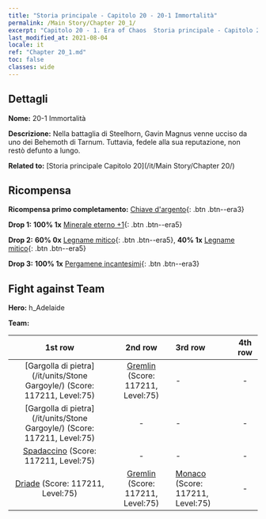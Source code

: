 ```yaml
---
title: "Storia principale - Capitolo 20 - 20-1 Immortalità"
permalink: /Main Story/Chapter 20_1/
excerpt: "Capitolo 20 - 1. Era of Chaos  Storia principale - Capitolo 20_1. 20-1 Immortalità"
last_modified_at: 2021-08-04
locale: it
ref: "Chapter 20_1.md"
toc: false
classes: wide
---
```


## Dettagli

 **Nome:** 20-1 Immortalità

 **Descrizione:** Nella battaglia di Steelhorn, Gavin Magnus venne ucciso da uno dei Behemoth di Tarnum. Tuttavia, fedele alla sua reputazione, non restò defunto a lungo.

 **Related to:** [Storia principale Capitolo 20](/it/Main Story/Chapter 20/)

## Ricompensa

 **Ricompensa primo completamento:** [Chiave d'argento](/ItemsIT/con_693/){: .btn .btn--era3}

 **Drop 1:** **100% 1x** [Minerale eterno +1](/ItemsIT/mat_68/){: .btn .btn--era5}

 **Drop 2:** **60% 0x** [Legname mitico](/ItemsIT/mat_62/){: .btn .btn--era5}, **40% 1x** [Legname mitico](/ItemsIT/mat_62/){: .btn .btn--era5}

 **Drop 3:** **100% 1x** [Pergamene incantesimi](/ItemsIT/con_694/){: .btn .btn--era3}


## Fight against Team
 **Hero:** h_Adelaide

 **Team:**


  | 1st row | 2nd row | 3rd row | 4th row |
  |:----:|:----:|:----|:----:|
  | [Gargolla di pietra](/it/units/Stone Gargoyle/) (Score: 117211, Level:75)  | [Gremlin](/it/units/Gremlin/) (Score: 117211, Level:75)  | - | - |
  | [Gargolla di pietra](/it/units/Stone Gargoyle/) (Score: 117211, Level:75)  | - | - | - |
  | [Spadaccino](/it/units/Swordsman/) (Score: 117211, Level:75)  | - | - | - |
  | [Driade](/it/units/Sprite/) (Score: 117211, Level:75)  | [Gremlin](/it/units/Gremlin/) (Score: 117211, Level:75)  | [Monaco](/it/units/Monk/) (Score: 117211, Level:75)  | - |


